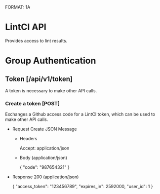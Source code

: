 FORMAT: 1A

# LintCI API

Provides access to lint results.

# Group Authentication

## Token [/api/v1/token]

A token is necessary to make other API calls.

### Create a token [POST]

Exchanges a Github access code for a LintCI token, which can be used to make other API calls.

+ Request Create JSON Message

  + Headers

    Accept: application/json

  + Body (application/json)

    {
      "code": "987654321"
    }

+ Response 200 (application/json)

    {
      "access_token": "123456789",
      "expires_in": 2592000,
      "user_id": 1
    }
